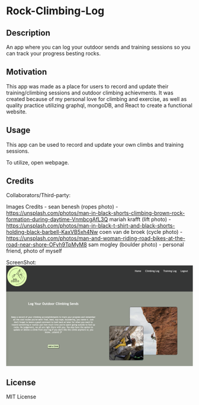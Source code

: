 # Rock-Climbing-Log

## Description

An app where you can log your outdoor sends and training sessions so you can track your progress besting rocks.

## Motivation

This app was made as a place for users to record and update their training/climbing sessions and outdoor climbing achievments. It was created because of my personal love for climbing and exercise, as well as quality practice utilizing graphql, mongoDB, and React to create a functional website.

## Usage

This app can be used to record and update your own climbs and training sessions.

To utilize, open webpage. 

## Credits

Collaborators/Third-party:

Images Credits - 
sean benesh (ropes photo) - https://unsplash.com/photos/man-in-black-shorts-climbing-brown-rock-formation-during-daytime-VnmbcgAfL3Q
mariah krafft (lift photo) - https://unsplash.com/photos/man-in-black-t-shirt-and-black-shorts-holding-black-barbell-KaxVB5xh4Nw
coen van de broek (cycle photo) - https://unsplash.com/photos/man-and-woman-riding-road-bikes-at-the-road-near-shore-OFyh9TpMyM8
sam mogley (boulder photo) - personal friend, photo of myself

ScreenShot:
![ScreenShot](</client/public/pictures/Screen Shot 2024-06-05 at 12.45.04 PM.png>)

## License

MIT License


